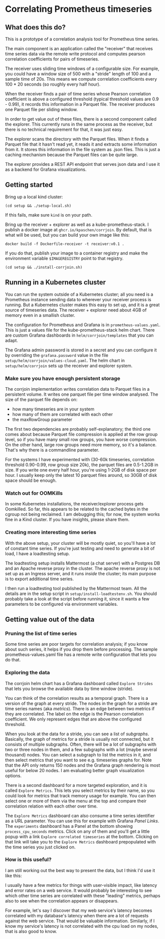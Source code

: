 # Correlating Prometheus timeseries

## What does this do?

This is a prototype of a correlation analysis tool for Prometheus time series.

The main component is an application called the "receiver" that receives time series
data via the remote write protocol and computes pearson correlation coefficients for pairs
of timeseries.

The receiver uses sliding time windows of a configurable size. For example, you could have
a window size of 500 with a "stride" length of 100 and a sample time of 20s. This means we 
compute correlation coefficients every 100 * 20 seconds (so roughly every half hour).

When the receiver finds a pair of time series whose Pearson correlation coefficient is above
a configured threshold (typical threshold values are 0.9 - 0.99), it records this information
in a Parquet file. The receiver produces one Parquet file per sliding window.

In order to get value out of these files, there is a second component called the explorer.
This currently runs in the same process as the receiver, but there is no technical requirement
for that, it was just easy.

The explorer scans the directory with the Parquet files. When it finds a Parquet file that it
hasn't read yet, it reads it and extracts some information from it. It stores this information
in the file system as .json files. This is just a caching mechanism because the Parquet files
can be quite large.

The explorer provides a REST API endpoint that serves json data and I use it as a backend
for Grafana visualizations. 

## Getting started

Bring up a local kind cluster:

`(cd setup && ./setup-local.sh)`

If this fails, make sure `kind` is on your path.

Bring up the receiver + explorer as well as a kube-prometheus-stack.
I publish a docker image at `ghcr.io/kpaschen/corrjoin`. By default, that is 
what will be used, but you can build your own image like this:

`docker build -f Dockerfile-receiver -t receiver:v0.1 .`

If you do that, publish your image to a container registry and make the environment variable
`$IMAGEREGISTRY` point to that registry.

`(cd setup && ./install-corrjoin.sh)`

## Running in a Kubernetes cluster

You can run the system outside of a Kubernetes cluster; all you need is a Prometheus instance sending data
to wherever your receiver process is running. But a Kubernetes cluster makes this easy to set up, and it is
a great source of timeseries data.
The receiver + explorer need about 4GB of memory even in a smallish cluster.

The configuration for Prometheus and Grafana is in `prometheus-values.yaml`. This is just a values file for
the kube-prometheus-stack helm chart.
There are custom Grafana dashboards in `helm/corrjoin/templates` that you can adapt.

The Grafana admin password is stored in a secret and you can configure it by overriding the `grafana.password` value in the file `setup/helm/corrjoin/values-cloud.yaml`.
The helm chart in `setup/helm/corrjoin` sets up the receiver and explorer system.

### Make sure you have enough persistent storage

The corrjoin implementation writes correlation data to Parquet files in a persistent volume. It writes one parquet
file per time window analysed. The size of the parquet file depends on:

- how many timeseries are in your system
- how many of them are correlated with each other
- the maxRowGroup parameter

The first two dependencies are probably self-explanatory; the third one comes about because Parquet file compression
is applied at the row group level, so if you have many small row groups, you have worse compression. On the other
hand, large row groups need more memory, so it's a balance. That's why there is a commandline parameter.

For the systems I have experimented with (30-60k timeseries, correlation threshold 0.90-0.99, row group size 20k),
the parquet files are 0.5-1.2GB in size. If you write one every half hour, you're using 1-2GB of disk space per hour. I usually keep only the latest 10 parquet files around, so 30GB of disk space should be enough.

### Watch out for OOMKills

In some Kubernetes installations, the receiver/explorer process gets Oomkilled. So far, this appears to be related to the cached bytes in
the cgroup not being reclaimed. I am debugging this; for now, the system works fine in a Kind cluster. If you have insights, please
share them.

### Creating more interesting time series

With the above setup, your cluster will be mostly quiet, so you'll have a lot of constant time series.
If you're just testing and need to generate a bit of load, I have a loadtesting setup.

The loadtesting setup installs Mattermost (a chat server) with a Postgres DB and an Apache reverse proxy in the cluster.
The apache reverse proxy is not set up as an Ingress server, and it runs _inside_ the cluster; its main purpose is to
export additional time series.

I then run a loadtesting tool published by the Mattermost team.
All the details are in the setup script in `setup/install-loadtestenv.sh`.
You should probably take a look at the script before running it, since it wants a few parameters to be configured
via environment variables.

## Getting value out of the data

### Pruning the list of time series

Some time series are poor targets for correlation analysis; if you know about such series, it helps if you
drop them before processing.
The sample prometheus-values.yaml file has a remote write configuration that lets you do that.

### Exploring the data

The corrjoin helm chart has a Grafana dashboard called `Explore Strides` that lets you browse the available
data by time window (stride). 

You can think of the correlation results as a temporal graph. There is a version of the graph at every stride.
The nodes in the graph for a stride are time series names (aka _metrics_). 
There is an edge between two metrics if they are correlated. The label on the edge is the Pearson correlation
coefficient. We only represent edges that are above the configured threshold.

When you look at the data for a stride, you can see a list of _subgraphs_. Basically, the graph of metrics for a
stride is usually not connected, but it consists of multiple subgraphs. Often,
there will be a lot of subgraphs with two or three nodes in them, and a few subgraphs with a lot (maybe several thousand) nodes.
You can select a subgraph to list the metrics in it, and then select metrics that you want to see e.g. timeseries
graphs for. Note that the API only returns 150 nodes and the Grafana graph rendering is most useful for below 20 nodes.
I am evaluating better graph visualization options.

There is a second dashboard for a more targeted exploration, and it is called `Explore Metrics`. This lets you select
metrics by their name, so you could look for metrics that track memory usage for example. You can then select one or more
of them via the menu at the top and compare their correlation relation with each other over time.

The `Explore Metrics` dashboard can also consume a time series identifier as a URL parameter. You can use this for example
with Grafana _Panel Links_. The `experiments` dashboard has a Panel at the bottom showing `process_cpu_seconds` metrics. Click on
any of them and you'll get a little popup with a link `Explore correlated timeseries` at the bottom. Clicking on that link
will take you to the `Explore Metrics` dashboard prepopulated with the time series you just clicked on.


### How is this useful?

I am still working out the best way to present the data, but I think I'd use it like this:

I usually have a few metrics for things with user-visible impact, like latency and error rates on a web service.
It would probably be interesting to see which other time series are correlated with these "leading" metrics, perhaps
also to see when the correlation appears or disappears.

For example, let's say I discover that my web service's latency becomes correlated with my database's latency
when there are a lot of requests against the web service. That would be valuable information. Similarly, if I know
my service's latency is not correlated with the cpu load on my nodes, that is also good to know.



